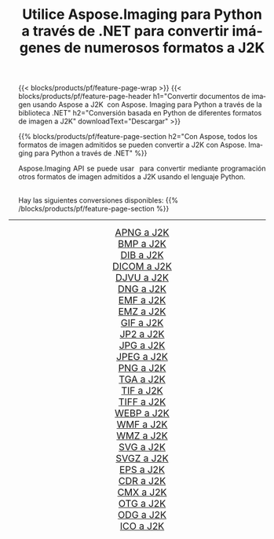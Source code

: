 ﻿---
title: Utilice Aspose.Imaging para Python a través de .NET para convertir imágenes de numerosos formatos a J2K 
weight: 3920
url: /es/python-net/conversion/to/j2k/ 
lang: es
langdirlevel: 2
locales: zh-hans,ja,it,ru,de,es,fr,nl,id,lt,pl,pt,vi,tr,ko,zh-hant,ar,hi,th,sv,cs,uk,he
description: Puede usar Aspose.Imaging para Python a través de la biblioteca .NET para convertir una variedad de formatos a J2K
---

{{< blocks/products/pf/feature-page-wrap >}}
{{< blocks/products/pf/feature-page-header h1="Convertir documentos de imagen usando Aspose a J2K  con Aspose. Imaging para Python a través de la biblioteca .NET" h2="Conversión basada en Python de diferentes formatos de imagen a J2K" downloadText="Descargar" >}}


{{% blocks/products/pf/feature-page-section  h2="Con Aspose, todos los formatos de imagen admitidos se pueden convertir a J2K con Aspose. Imaging para Python a través de .NET" %}}
<p align=justify>Aspose.Imaging API se puede usar  para convertir mediante programación otros formatos de imagen admitidos a J2K usando el lenguaje Python.</p>
<br/>
Hay las siguientes conversiones disponibles:
{{% /blocks/products/pf/feature-page-section %}}
<div class="container-fluid productfamilypage bg-gray">
    <div class="convertypes bg-gray agp-content section">
        <div class="container">
		<hr style="margin-left:-20px;"/>
		<div class="row other-converters" style="gap: 10px;font-size: 19px;text-align:center;">
		    <div class='col-md-2 other-converter remove-lp remove-rp'><a href="/imaging/es/python-net/conversion/apng-to-j2k/" style="padding:15px;">APNG a J2K</a></div>
<div class='col-md-2 other-converter remove-lp remove-rp'><a href="/imaging/es/python-net/conversion/bmp-to-j2k/" style="padding:15px;">BMP a J2K</a></div>
<div class='col-md-2 other-converter remove-lp remove-rp'><a href="/imaging/es/python-net/conversion/dib-to-j2k/" style="padding:15px;">DIB a J2K</a></div>
<div class='col-md-2 other-converter remove-lp remove-rp'><a href="/imaging/es/python-net/conversion/dicom-to-j2k/" style="padding:15px;">DICOM a J2K</a></div>
<div class='col-md-2 other-converter remove-lp remove-rp'><a href="/imaging/es/python-net/conversion/djvu-to-j2k/" style="padding:15px;">DJVU a J2K</a></div>
<div class='col-md-2 other-converter remove-lp remove-rp'><a href="/imaging/es/python-net/conversion/dng-to-j2k/" style="padding:15px;">DNG a J2K</a></div>
<div class='col-md-2 other-converter remove-lp remove-rp'><a href="/imaging/es/python-net/conversion/emf-to-j2k/" style="padding:15px;">EMF a J2K</a></div>
<div class='col-md-2 other-converter remove-lp remove-rp'><a href="/imaging/es/python-net/conversion/emz-to-j2k/" style="padding:15px;">EMZ a J2K</a></div>
<div class='col-md-2 other-converter remove-lp remove-rp'><a href="/imaging/es/python-net/conversion/gif-to-j2k/" style="padding:15px;">GIF a J2K</a></div>
<div class='col-md-2 other-converter remove-lp remove-rp'><a href="/imaging/es/python-net/conversion/jp2-to-j2k/" style="padding:15px;">JP2 a J2K</a></div>
<div class='col-md-2 other-converter remove-lp remove-rp'><a href="/imaging/es/python-net/conversion/jpg-to-j2k/" style="padding:15px;">JPG a J2K</a></div>
<div class='col-md-2 other-converter remove-lp remove-rp'><a href="/imaging/es/python-net/conversion/jpeg-to-j2k/" style="padding:15px;">JPEG a J2K</a></div>
<div class='col-md-2 other-converter remove-lp remove-rp'><a href="/imaging/es/python-net/conversion/png-to-j2k/" style="padding:15px;">PNG a J2K</a></div>
<div class='col-md-2 other-converter remove-lp remove-rp'><a href="/imaging/es/python-net/conversion/tga-to-j2k/" style="padding:15px;">TGA a J2K</a></div>
<div class='col-md-2 other-converter remove-lp remove-rp'><a href="/imaging/es/python-net/conversion/tif-to-j2k/" style="padding:15px;">TIF a J2K</a></div>
<div class='col-md-2 other-converter remove-lp remove-rp'><a href="/imaging/es/python-net/conversion/tiff-to-j2k/" style="padding:15px;">TIFF a J2K</a></div>
<div class='col-md-2 other-converter remove-lp remove-rp'><a href="/imaging/es/python-net/conversion/webp-to-j2k/" style="padding:15px;">WEBP a J2K</a></div>
<div class='col-md-2 other-converter remove-lp remove-rp'><a href="/imaging/es/python-net/conversion/wmf-to-j2k/" style="padding:15px;">WMF a J2K</a></div>
<div class='col-md-2 other-converter remove-lp remove-rp'><a href="/imaging/es/python-net/conversion/wmz-to-j2k/" style="padding:15px;">WMZ a J2K</a></div>
<div class='col-md-2 other-converter remove-lp remove-rp'><a href="/imaging/es/python-net/conversion/svg-to-j2k/" style="padding:15px;">SVG a J2K</a></div>
<div class='col-md-2 other-converter remove-lp remove-rp'><a href="/imaging/es/python-net/conversion/svgz-to-j2k/" style="padding:15px;">SVGZ a J2K</a></div>
<div class='col-md-2 other-converter remove-lp remove-rp'><a href="/imaging/es/python-net/conversion/eps-to-j2k/" style="padding:15px;">EPS a J2K</a></div>
<div class='col-md-2 other-converter remove-lp remove-rp'><a href="/imaging/es/python-net/conversion/cdr-to-j2k/" style="padding:15px;">CDR a J2K</a></div>
<div class='col-md-2 other-converter remove-lp remove-rp'><a href="/imaging/es/python-net/conversion/cmx-to-j2k/" style="padding:15px;">CMX a J2K</a></div>
<div class='col-md-2 other-converter remove-lp remove-rp'><a href="/imaging/es/python-net/conversion/otg-to-j2k/" style="padding:15px;">OTG a J2K</a></div>
<div class='col-md-2 other-converter remove-lp remove-rp'><a href="/imaging/es/python-net/conversion/odg-to-j2k/" style="padding:15px;">ODG a J2K</a></div>
<div class='col-md-2 other-converter remove-lp remove-rp'><a href="/imaging/es/python-net/conversion/ico-to-j2k/" style="padding:15px;">ICO a J2K</a></div>
                </div>
        </div>
    </div>
</div>
<br/>

